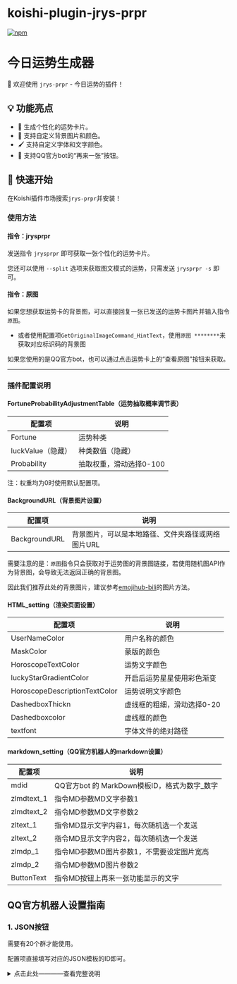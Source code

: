 # koishi-plugin-jrys-prpr
[![npm](https://img.shields.io/npm/v/koishi-plugin-jrys-prpr?style=flat-square)](https://www.npmjs.com/package/koishi-plugin-jrys-prpr)
# 今日运势生成器
🌟 欢迎使用 `jrys-prpr` - 今日运势的插件！
## 💡 功能亮点
- 🔮 生成个性化的运势卡片。
- 🌈 支持自定义背景图片和颜色。
- 🖌️ 支持自定义字体和文字颜色。
- 🔁 支持QQ官方bot的“再来一张”按钮。
## 🚀 快速开始
在Koishi插件市场搜索`jrys-prpr`并安装！


### 使用方法
#### 指令：jrysprpr
发送指令 `jrysprpr` 即可获取一张个性化的运势卡片。

您还可以使用 `--split` 选项来获取图文模式的运势，只需发送 `jrysprpr -s` 即可。
#### 指令：原图
如果您想获取运势卡的背景图，可以直接回复一张已发送的运势卡图片并输入指令 `原图`。

-  或者使用配置项`GetOriginalImageCommand_HintText`，使用`原图 ********`来获取对应标识码的背景图

如果您使用的是QQ官方bot，也可以通过点击运势卡上的“查看原图”按钮来获取。

---

### 插件配置说明
#### FortuneProbabilityAdjustmentTable（运势抽取概率调节表）
| 配置项            | 说明                    |
| ----------------- | ----------------------- |
| Fortune           | 运势种类                |
| luckValue（隐藏） | 种类数值（隐藏）        |
| Probability       | 抽取权重，滑动选择0-100 |
注：权重均为0时使用默认配置项。
#### BackgroundURL（背景图片设置）
| 配置项        | 说明                                              |
| ------------- | ------------------------------------------------- |
| BackgroundURL | 背景图片，可以是本地路径、文件夹路径或网络图片URL |

需要注意的是：`原图`指令只会获取对于运势图的背景图链接，若使用随机图API作为背景图，会导致无法返回正确的背景图。

因此我们推荐此处的背景图片，建议参考[emojihub-bili](https://www.npmjs.com/package/koishi-plugin-emojihub-bili)的图片方法。

#### HTML_setting（渲染页面设置）
| 配置项                        | 说明                       |
| ----------------------------- | -------------------------- |
| UserNameColor                 | 用户名称的颜色             |
| MaskColor                     | 蒙版的颜色                 |
| HoroscopeTextColor            | 运势文字颜色               |
| luckyStarGradientColor        | 开启后运势星星使用彩色渐变 |
| HoroscopeDescriptionTextColor | 运势说明文字颜色           |
| DashedboxThickn               | 虚线框的粗细，滑动选择0-20 |
| Dashedboxcolor                | 虚线框的颜色               |
| textfont                      | 字体文件的绝对路径         |
#### markdown_setting（QQ官方机器人的markdown设置）
| 配置项     | 说明                                         |
| ---------- | -------------------------------------------- |
| mdid       | QQ官方bot 的 MarkDown模板ID，格式为数字_数字 |
| zlmdtext_1 | 指令MD参数MD文字参数1                        |
| zlmdtext_2 | 指令MD参数MD文字参数2                        |
| zltext_1   | 指令MD显示文字内容1，每次随机选一个发送      |
| zltext_2   | 指令MD显示文字内容2，每次随机选一个发送      |
| zlmdp_1    | 指令MD参数MD图片参数1，不需要设定图片宽高    |
| zlmdp_2    | 指令MD参数MD图片参数2                        |
| ButtonText | 指令MD按钮上再来一张功能显示的文字           |




## QQ官方机器人设置指南

### 1. JSON按钮

需要有20个群才能使用。

配置项直接填写对应的JSON模板的ID即可。

<details>
<summary>点击此处————查看完整说明</summary>

#### 示例审核模板-按钮内容（运势）
```json
{
    "rows": [
        {
            "buttons": [
                {
                    "render_data": {
                        "label": "再来一张😺",
                        "style": 2
                    },
                    "action": {
                        "type": 2,
                        "permission": {
                            "type": 2
                        },
                        "data": "/${config.command}",
                        "enter": true
                    }
                },
                {
                    "render_data": {
                        "label": "查看原图😽",
                        "style": 2
                    },
                    "action": {
                        "type": 2,
                        "permission": {
                            "type": 2
                        },
                        "data": "/获取原图 ",
                        "enter": false
                    }
                }
            ]
        }
    ]
}

```


### 2. 被动Markdown模板

需要有2000的日活跃用户（每日上行消息人数），并且申请Markdown能力和markdown模板。

<details>
<summary>点击此处————查看完整说明</summary>

使用本插件来发送markdown，你需要：

1. 配置URL白名单
2. 配置对应的markdown模板

其中URL白名单部分，需要进行校验和加白。

我们推荐你在对应的校验地址上做一个图片跳转服务，比如

```
https://tx.qqbot.cnm/url
使用方法：↓↓↓
/url/?url=跳转地址        // 携带http(s)
/url/qq.php?qq=QQ号       // 显示头像
/url/img.php?img=图片链接  // 加载图片
```

然后你可以每次调用markdown图片的时候使用 `https://tx.qqbot.cnm/url/img.php?img=图片链接 `这个方法

例如:
```
https://tx.qqbot.cnm/url/img.php?img=https://i1.hdslb.com/bfs/archive/72fcfba441164439595b599d2d03554bb44a9067.jpg
```

#### 本插件模板举例---1
```
**{{.text1}}**
{{.text2}}
![{{.img}}]({{.url}})
```

#### 配置模板参数示例---1
```
[
  {
    "raw_parameters": "your_markdown_text_1",
    "replace_parameters": "运势来啦！"
  },
  {
    "raw_parameters": "your_markdown_text_2",
    "replace_parameters": "这是你的运势哦😽"
  },
  {
    "raw_parameters": "your_markdown_img",
    "replace_parameters": "${img_pxpx}"
  },
  {
    "raw_parameters": "your_markdown_url",
    "replace_parameters": "https://tx.qqbot.cnm/url/img.php?img=${img_url}"
  }
]
```
#### 本插件模板举例---2
```
{{.text1}}
{{.text2}}
{{.img}}{{.url}}
```

#### 配置模板参数示例---2
```
[
  {
    "raw_parameters": "your_markdown_text_1",
    "replace_parameters": "运势来啦！"
  },
  {
    "raw_parameters": "your_markdown_text_2",
    "replace_parameters": "这是你的运势哦😽"
  },
  {
    "raw_parameters": "your_markdown_img",
    "replace_parameters": "![${img_pxpx}]"
  },
  {
    "raw_parameters": "your_markdown_url",
    "replace_parameters": "(https://tx.qqbot.cnm/url/img.php?img=${img_url})"
  }
]
```

</details>

markdown的按钮参数，需要填入按钮模板ID，

请参考上方`1. JSON按钮` 的 `示例审核模板-按钮内容`。


### 3. 被动Markdown模板（原生按钮）

需要至少（曾经）达到过原生（钻石机器人）的日活（每日消息上行人数）

被动Markdown模板 与上文 `2. 被动Markdown模板` 一致逻辑

原生按钮配置示例 见下方 `原生Markdown` 的 `示例按钮内容`


### 4. 原生Markdown

原生Markdown支持自定义Markdown内容和按钮内容。

需要有10000日活（每日消息上行人数），并且评选为钻石机器人（每月中审核）。

<details>
<summary>点击此处————查看完整说明</summary>

#### 示例Markdown内容
```
## **今日运势😺**
### 😽您今天的运势是：
![${img_pxpx}](${img_url})
```

#### 示例配置项-按钮内容（运势）

与上方 `1. JSON按钮` 中的 `示例审核模板-按钮内容（运势）` 中的内容一致即可

支持使用变量替换参数。

示例：

```json
{
    "rows": [
        {
            "buttons": [
                {
                    "render_data": {
                        "label": "再来一张😺",
                        "style": 2
                    },
                    "action": {
                        "type": 2,
                        "permission": {
                            "type": 2
                        },
                        "data": "/${config.command}",
                        "enter": true
                    }
                },
                {
                    "render_data": {
                        "label": "查看原图😽",
                        "style": 2
                    },
                    "action": {
                        "type": 2,
                        "permission": {
                            "type": 2
                        },
                        "data": "/获取原图 ${encodedMessageTime}",
                        "enter": true
                    }
                }
            ]
        }
    ]
}
```




</details>

### 5. 原生Markdown（不渲染jrys）

原生Markdown支持自定义Markdown内容和按钮内容。

需要有10000日活（每日消息上行人数），并且评选为钻石机器人（每月中审核）。

<details>
<summary>点击此处————查看完整说明</summary>

#### 示例Markdown内容
```
<qqbot-at-user id="${session.userId}" />
您的今日运势为：
**${dJson.fortuneSummary}**
${dJson.luckyStar}

> ${dJson.unsignText}
![${img_pxpx}](${img_url})

> 仅供娱乐|相信科学|请勿迷信
```

#### 示例配置项-按钮内容（运势）



支持使用变量替换参数。

示例：

```json
{
  "rows": [
      {
          "buttons": [
              {
                  "render_data": {
                      "label": "再来一张😺",
                      "style": 2
                  },
                  "action": {
                      "type": 2,
                      "permission": {
                          "type": 2
                      },
                      "data": "/${config.command}",
                      "enter": true
                  }
              }
          ]
      }
  ]
}
```




</details>

### 6. 替换功能说明

本插件会替换模板变量，请在左侧填入模板变量，右侧填入真实变量值。

#### 支持的参数
- `img_pxpx`：图片尺寸，替换后格式为`img#123px #456px`。
- `img_url`：图片链接，替换后格式为`https://i0.hdslb.com/bfs/article/e1cb94c573b6bf4e23b38caa4e97de6fe804011a.jpg`。

- `config`：插件配置项。例： `config.emojihub_bili_command`：当前插件父级指令，替换后格式为`emojihub`。
- `session`：会话信息。例： `session.userId`：当前交互的用户ID，替换后格式为`1246A99CFED107A7938ADF07F9B5A398`。
- ... ... 关于`config`、`session`的更多用法请查看koishi文档 -> https://koishi.chat/

#### 示例
- `${img_pxpx}` 会被替换，如 `img#123px #456px`。
- `${img_url}` 会被替换，如 `https://i0.hdslb.com/bfs/article/e1cb94c573b6bf4e23b38caa4e97de6fe804011a.jpg`。
- `${session.userId}`：当前交互的用户ID，替换后格式，如`1246A99CFED107A7938ADF07F9B5A398`。
---



---




## 更新日志


<details>
<summary>点击此处————查看更新日志</summary>

- **1.3.2**
    - `https://github.com/shangxueink/koishi-shangxue-apps/issues/89`

- **1.3.0**
    -   适配qqmarkdown
    -   优化发送逻辑
    -   新增不渲染的markdown发送模式
    -   调整资源文件位置
    -   更新说明文档

- **1.0.0**
    -   更新了好多东西。

- **0.6.2**
    -   兼容私聊markdown发送

- **0.6.1**
    -   优化qq平台的私聊，使用图文返回而不是markdown
    -   优化控制台文字说明
    -   增加bug反馈地址和项目地址

- **0.5.2**
    -   修复本地文件路径的file:/协议

- **0.4.4**
    -   新增`蒙版模糊半径`
    -   新增markdown按钮style调整配置项
    -   优化`原图`指令，取消别名

- **0.4.1**
    -   优化头像获取

- **0.4.0**
    -   优化今日运势的文字内容，对于部分过短内容进行补缺
    -   增量背景图片内容，对于部分背景进行重新收集
    -   新增背景图`白圣女`   

- **0.3.11**    修复部分情况下日期不更新的情况

- **0.3.9**     优化控制台说明

- **0.3.8**
    -   本地化支持
    -   取消配置项定义指令权限
    -   新增配置项，允许自定义`原图`指令的名称
    -   优化配置项`GetOriginalImageCommand_HintText`，改为选择配置项
    -   修改了一些小注释

- **0.3.7**
    -   新增壁纸`miku`
    -   增量壁纸`猫羽雫`
    -   优化readme说明

- **0.3.6** 
    -   优化`getJrys`函数，
        -   确保每一天生成的种子都会有所不同，尽可能实现不同日期的运势也不同。
    -   新增`split`选项，使用`-s`即可实现图文输出的今日运势
    -   优化json存储地址
    
- **0.3.5** 
    -   HTML优化：增加`background-clip: text;`以修复`未定义标准属性“background-clip”以实现兼容性`的警告   
    -   新增配置项`GetOriginalImageCommand_HintText`，在保留回复获取原图的基础上，允许使用指令来获取原图
    -   优化原图的匹配逻辑

- **0.3.4** 
    -   新增配置项`GetOriginalImageCommand`，允许用户使用`原图`指令来获取运势图片的背景图
    -   优化QQ官方markdown按钮，新增按钮`查看原图`
    -   暂时使用消息ID作为特征记录
        -   非官方bot使用`回复消息`触发指令来获取原图
        -   官方bot使用markdown按钮来获取
        -   暂不支持官方bot使用`回复消息`触发指令来获取原图
        -   暂不确定其他普通的兼容性，目前仅测试`onebot`平台

- **0.3.3** 
    -   优化权重抽取算法
    -   优化README说明文档

- **0.3.2** 
    -   优化调试日志输出
    -   优化README说明文档

- **0.3.0** 开始记录更新日志
    -   优化jrys的json内容。原本的运势概率分配不均。现优化json的文案内容，分布更加合理。
    -   新增配置项`FortuneProbabilityAdjustmentTable`，允许用户自定义运势抽取权重
    -   不再使用`jrys.js`，改为使用json存储文案
    -   优化文件夹结构，背景图片的txt放进文件夹`backgroundFolder`
    -   针对`FortuneProbabilityAdjustmentTable`表格配置运势概率全为`0`的情况的优化。

</details>
